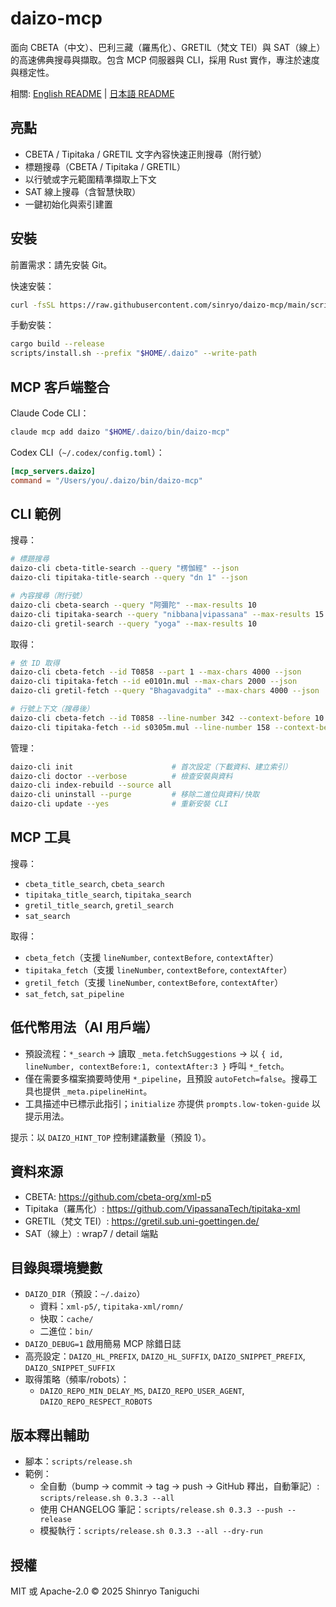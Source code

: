 # daizo-mcp

面向 CBETA（中文）、巴利三藏（羅馬化）、GRETIL（梵文 TEI）與 SAT（線上）的高速佛典搜尋與擷取。包含 MCP 伺服器與 CLI，採用 Rust 實作，專注於速度與穩定性。

相關: [English README](README.md) | [日本語 README](README.ja.md)

## 亮點

- CBETA / Tipitaka / GRETIL 文字內容快速正則搜尋（附行號）
- 標題搜尋（CBETA / Tipitaka / GRETIL）
- 以行號或字元範圍精準擷取上下文
- SAT 線上搜尋（含智慧快取）
- 一鍵初始化與索引建置

## 安裝

前置需求：請先安裝 Git。

快速安裝：

```bash
curl -fsSL https://raw.githubusercontent.com/sinryo/daizo-mcp/main/scripts/bootstrap.sh | bash -s -- --yes --write-path
```

手動安裝：

```bash
cargo build --release
scripts/install.sh --prefix "$HOME/.daizo" --write-path
```

## MCP 客戶端整合

Claude Code CLI：

```bash
claude mcp add daizo "$HOME/.daizo/bin/daizo-mcp"
```

Codex CLI（`~/.codex/config.toml`）：

```toml
[mcp_servers.daizo]
command = "/Users/you/.daizo/bin/daizo-mcp"
```

## CLI 範例

搜尋：

```bash
# 標題搜尋
daizo-cli cbeta-title-search --query "楞伽經" --json
daizo-cli tipitaka-title-search --query "dn 1" --json

# 內容搜尋（附行號）
daizo-cli cbeta-search --query "阿彌陀" --max-results 10
daizo-cli tipitaka-search --query "nibbana|vipassana" --max-results 15
daizo-cli gretil-search --query "yoga" --max-results 10
```

取得：

```bash
# 依 ID 取得
daizo-cli cbeta-fetch --id T0858 --part 1 --max-chars 4000 --json
daizo-cli tipitaka-fetch --id e0101n.mul --max-chars 2000 --json
daizo-cli gretil-fetch --query "Bhagavadgita" --max-chars 4000 --json

# 行號上下文（搜尋後）
daizo-cli cbeta-fetch --id T0858 --line-number 342 --context-before 10 --context-after 200
daizo-cli tipitaka-fetch --id s0305m.mul --line-number 158 --context-before 5 --context-after 100
```

管理：

```bash
daizo-cli init                      # 首次設定（下載資料、建立索引）
daizo-cli doctor --verbose          # 檢查安裝與資料
daizo-cli index-rebuild --source all
daizo-cli uninstall --purge         # 移除二進位與資料/快取
daizo-cli update --yes              # 重新安裝 CLI
```

## MCP 工具

搜尋：
- `cbeta_title_search`, `cbeta_search`
- `tipitaka_title_search`, `tipitaka_search`
- `gretil_title_search`, `gretil_search`
- `sat_search`

取得：
- `cbeta_fetch`（支援 `lineNumber`, `contextBefore`, `contextAfter`）
- `tipitaka_fetch`（支援 `lineNumber`, `contextBefore`, `contextAfter`）
- `gretil_fetch`（支援 `lineNumber`, `contextBefore`, `contextAfter`）
- `sat_fetch`, `sat_pipeline`

## 低代幣用法（AI 用戶端）

- 預設流程：`*_search` → 讀取 `_meta.fetchSuggestions` → 以 `{ id, lineNumber, contextBefore:1, contextAfter:3 }` 呼叫 `*_fetch`。
- 僅在需要多檔案摘要時使用 `*_pipeline`，且預設 `autoFetch=false`。搜尋工具也提供 `_meta.pipelineHint`。
- 工具描述中已標示此指引；`initialize` 亦提供 `prompts.low-token-guide` 以提示用法。

提示：以 `DAIZO_HINT_TOP` 控制建議數量（預設 1）。

## 資料來源

- CBETA: https://github.com/cbeta-org/xml-p5
- Tipitaka（羅馬化）: https://github.com/VipassanaTech/tipitaka-xml
- GRETIL（梵文 TEI）: https://gretil.sub.uni-goettingen.de/
- SAT（線上）: wrap7 / detail 端點

## 目錄與環境變數

- `DAIZO_DIR`（預設：`~/.daizo`）
  - 資料：`xml-p5/`, `tipitaka-xml/romn/`
  - 快取：`cache/`
  - 二進位：`bin/`
- `DAIZO_DEBUG=1` 啟用簡易 MCP 除錯日誌
- 高亮設定：`DAIZO_HL_PREFIX`, `DAIZO_HL_SUFFIX`, `DAIZO_SNIPPET_PREFIX`, `DAIZO_SNIPPET_SUFFIX`
- 取得策略（頻率/robots）：
  - `DAIZO_REPO_MIN_DELAY_MS`, `DAIZO_REPO_USER_AGENT`, `DAIZO_REPO_RESPECT_ROBOTS`

## 版本釋出輔助

- 腳本：`scripts/release.sh`
- 範例：
  - 全自動（bump → commit → tag → push → GitHub 釋出，自動筆記）: `scripts/release.sh 0.3.3 --all`
  - 使用 CHANGELOG 筆記：`scripts/release.sh 0.3.3 --push --release`
  - 模擬執行：`scripts/release.sh 0.3.3 --all --dry-run`

## 授權

MIT 或 Apache-2.0 © 2025 Shinryo Taniguchi
